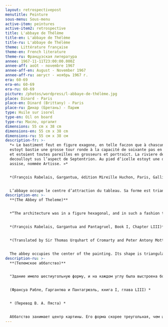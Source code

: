 ```yaml
---
layout: retrospectivepost
menutitle: Peinture
sous-menu: Sous-menu
active-item: peintures
active-item2: retrospective
title: L'abbaye de Thélème
title-en: L'abbaye de Thélème
title-ru: L'abbaye de Thélème
theme: Littérature française
theme-en: French literature
theme-ru: Французская литература
annee: 1967-11-11T23:00:00.000Z
annee-aff: août - novembre 1967
annee-aff-en: August - November 1967
annee-aff-ru: август - ноябрь 1967 г.
era: 60-69
era-en: 60-69
era-ru: 60-69
picture: /photos/wordpress/l-abbaye-de-thélème.jpg
place: Dinard - Paris
place-en: Dinard (Brittany) - Paris
place-ru: Динар (Бретань) - Париж
type: Huile sur isorel
type-en: Oil on board
type-ru: Масло, оргалит
dimensions: 55 cm x 38 cm
dimensions-en: 55 cm x 38 cm
dimensions-ru: 55 см x 38 см
description-fr: >-
  *« Le bastiment feut en figure exagone, en telle faczon que à chascun angle
  estoyt bastie une grosse tour ronde à la capacité de soixante pas en diametre,
  et estoient toutes pareilles en grosseurs et portraict. La riviere de Loyre
  decoulloyt sus l’aspect de Septentrion. Au pied d’icelle estoyt une des tours
  assise, nommée Artisse. »* 


  *(François Rabelais, Gargantua, édition Mireille Huchon, Paris, Gallimard, 2007, p.459).*


  L’abbaye occupe le centre d’attraction du tableau. Sa forme est triangulaire plutôt qu’hexagonale, on distingue bien les tours rondes ainsi que la Loire. La peinture est équilibrée et reflète la joie de vivre des moines de l’abbaye.
description-en: >-
  **(The Abbey of Theleme)**


  *“The architecture was in a figure hexagonal, and in such a fashion that in every one of the six corners there was built a great round tower of threescore foot in diameter, and were all of a like form and bigness. Upon the north side ran along the river of Loire, on the bank whereof was situated the tower called Arctic.”*


  *(François Rabelais, Gargantua and Pantagruel, Book I, Chapter LIII)*


  *(Translated by Sir Thomas Urquhart of Cromarty and Peter Antony Motteux)*


  The abbey occupies the center of the painting. Its shape is triangular rather than hexagonal. One can clearly see the round towers as well as the Loire river. The painting is balanced and reflects the joie de vivre of the monks of the Abbey.
description-ru: >-
  **(Телемское аббатство)** 


  "Здание имело шестиугольную форму, и на каждом углу была выстроена большая круглая башня, диаметром в шестьдесят шагов. Все они были одинаковы по величине и по форме. Река Луара протекала с севера. У реки была расположена одна из башен, называемая Артис..."


  (Франсуа Рабле, Гаргантюа и Пантагрюэль, книга I, глава LIII) *


  * (Перевод В. А. Пяста) *


  Аббатство занимает центр картины. Его форма скорее треугольная, чем шестиугольная. Хорошо видны круглые башни, а также река Луара. Картина четко сбалансирована и отражает жизнерадостность монахов аббатства.
---
```

